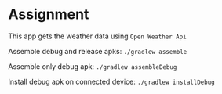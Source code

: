 # Assignment

This app gets the weather data using ``Open Weather Api``

Assemble debug and release apks: 
``./gradlew assemble``

Assemble only debug apk: 
``./gradlew assembleDebug``

Install debug apk on connected device: 
``./gradlew installDebug``

